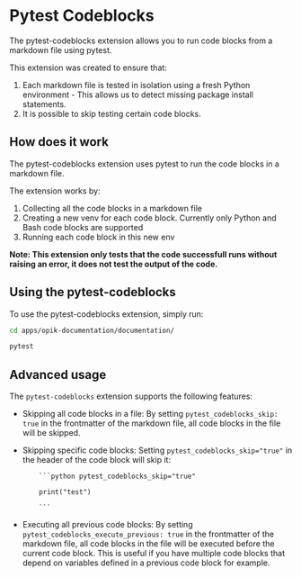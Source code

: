 # Pytest Codeblocks

The pytest-codeblocks extension allows you to run code blocks from a markdown file using pytest.

This extension was created to ensure that:

1. Each markdown file is tested in isolation using a fresh Python environment - This allows us to detect missing package install statements.
2. It is possible to skip testing certain code blocks.

## How does it work

The pytest-codeblocks extension uses pytest to run the code blocks in a markdown file.

The extension works by:

1. Collecting all the code blocks in a markdown file
2. Creating a new venv for each code block. Currently only Python and Bash code blocks are supported
3. Running each code block in this new env

**Note: This extension only tests that the code successfull runs without raising an error, it does not test the output of the code.**

## Using the pytest-codeblocks

To use the pytest-codeblocks extension, simply run:

```bash
cd apps/opik-documentation/documentation/

pytest
```

## Advanced usage

The `pytest-codeblocks` extension supports the following features:

- Skipping all code blocks in a file: By setting `pytest_codeblocks_skip: true` in the frontmatter of the markdown file, all code blocks in the file will be skipped.

- Skipping specific code blocks: Setting `pytest_codeblocks_skip="true"` in the header of the code block will skip it:

  ````
      ```python pytest_codeblocks_skip="true"

      print("test")

      ```
  ````

- Executing all previous code blocks: By setting `pytest_codeblocks_execute_previous: true` in the frontmatter of the markdown file, all code blocks in the file will be executed before the current code block. This is useful if you have multiple code blocks that depend on variables defined in a previous code block for example.
